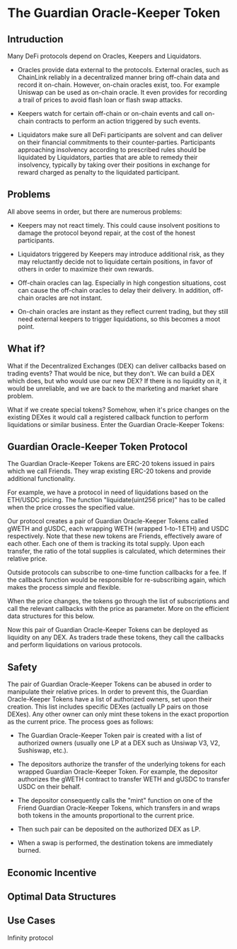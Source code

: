 # The Guardian Oracle-Keeper Token

## Intruduction

Many DeFi protocols depend on Oracles, Keepers and Liquidators. 

- Oracles provide data external to the protocols. External oracles, such as ChainLink reliably in a decentralized manner bring off-chain data and record it on-chain. However, on-chain oracles exist, too. For example Uniswap can be used as on-chain oracle. It even provides for recording a trail of prices to avoid flash loan or flash swap attacks. 

- Keepers watch for certain off-chain or on-chain events and call on-chain contracts to perform an action triggered by such events. 

- Liquidators make sure all DeFi participants are solvent and can deliver on their financial commitments to their counter-parties. Participants approaching insolvency according to prescribed rules should be liquidated by Liquidators, parties that are able to remedy their insolvency, typically by taking over their positions in exchange for reward charged as penalty to the liquidated participant.

## Problems

All above seems in order, but there are numerous problems:

- Keepers may not react timely. This could cause insolvent positions to damage the protocol beyond repair, at the cost of the honest participants.

- Liquidators triggered by Keepers may introduce additional risk, as they may reluctantly decide not to liquidate certain positions, in favor of others in order to maximize their own rewards.

- Off-chain oracles can lag. Especially in high congestion situations, cost can cause the off-chain oracles to delay their delivery. In addition, off-chain oracles are not instant. 

- On-chain oracles are instant as they reflect current trading, but they still need external keepers to trigger liquidations, so this becomes a moot point.

## What if?

What if the Decentralized Exchanges (DEX) can deliver callbacks based on trading events? That would be nice, but they don't. We can build a DEX which does, but who would use our new DEX? If there is no liquidity on it, it would be unreliable, and we are back to the marketing and market share problem. 

What if we create special tokens? Somehow, when it's price changes on the existing DEXes it would call a registered callback function to perform liquidations or similar business. Enter the Guardian Oracle-Keeper Tokens:

## Guardian Oracle-Keeper Token Protocol

The Guardian Oracle-Keeper Tokens are ERC-20 tokens issued in pairs which we call Friends. They wrap existing ERC-20 tokens and provide additional functionality. 

For example, we have a protocol in need of liquidations based on the ETH/USDC pricing. The function "liquidate(uint256 price)" has to be called when the price crosses the specified value. 

Our protocol creates a pair of Guardian Oracle-Keeper Tokens called gWETH and gUSDC, each wrapping WETH (wrapped 1-to-1 ETH) and USDC respectively. Note that these new tokens are Friends, effectively aware of each other. Each one of them is tracking its total supply. Upon each transfer, the ratio of the total supplies is calculated, which determines their relative price. 

Outside protocols can subscribe to one-time function callbacks for a fee. If the callback function would be responsible for re-subscribing again, which makes the process simple and flexible.

When the price changes, the tokens go through the list of subscriptions and call the relevant callbacks with the price as parameter. More on the efficient data structures for this below. 

Now this pair of Guardian Oracle-Keeper Tokens can be deployed as liquidity on any DEX. As traders trade these tokens, they call the callbacks and perform liquidations on various protocols.
## Safety

The pair of Guardian Oracle-Keeper Tokens can be abused in order to manipulate their relative prices. In order to prevent this, the Guardian Oracle-Keeper Tokens have a list of authorized owners, set upon their creation. This list includes specific DEXes (actually LP pairs on those DEXes). Any other owner can only mint these tokens in the exact proportion as the current price. The process goes as follows:

- The Guardian Oracle-Keeper Token pair is created with a list of authorized owners (usually one LP at a DEX such as Unsiwap V3, V2, Sushiswap, etc.).

- The depositors authorize the transfer of the underlying tokens for each wrapped Guardian Oracle-Keeper Token. For example, the depositor authorizes the gWETH contract to transfer WETH and gUSDC to transfer USDC on their behalf.

- The depositor consequently calls the "mint" function on one of the Friend Guardian Oracle-Keeper Tokens, which transfers in and wraps both tokens in the amounts proportional to the current price.

- Then such pair can be deposited on the authorized DEX as LP.

- When a swap is performed, the destination tokens are immediately burned.
## Economic Incentive

## Optimal Data Structures

## Use Cases

Infinity protocol